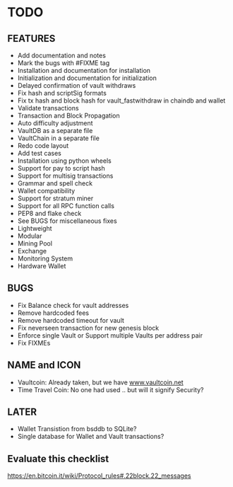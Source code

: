 TODO
====

FEATURES
--------
* Add documentation and notes
* Mark the bugs with #FIXME tag
* Installation and documentation for installation
* Initialization and documentation for initialization
* Delayed confirmation of vault withdraws
* Fix hash and scriptSig formats
* Fix tx hash and block hash for vault_fastwithdraw in chaindb and wallet
* Validate transactions
* Transaction and Block Propagation
* Auto difficulty adjustment
* VaultDB as a separate file
* VaultChain in a separate file
* Redo code layout
* Add test cases
* Installation using python wheels
* Support for pay to script hash
* Support for multisig transactions
* Grammar and spell check
* Wallet compatibility
* Support for stratum miner
* Support for all RPC function calls
* PEP8 and flake check
* See BUGS for miscellaneous fixes
* Lightweight
* Modular
* Mining Pool
* Exchange
* Monitoring System
* Hardware Wallet

BUGS
----
* Fix Balance check for vault addresses
* Remove hardcoded fees
* Remove hardcoded timeout for vault
* Fix neverseen transaction for new genesis block
* Enforce single Vault or Support multiple Vaults per address pair
* Fix FIXMEs

NAME and ICON
-------------
* Vaultcoin: Already taken, but we have www.vaultcoin.net
* Time Travel Coin: No one had used .. but will it signify Security?

LATER
-----
* Wallet Transistion from bsddb to SQLite?
* Single database for Wallet and Vault transactions?

Evaluate this checklist
-----------------------
https://en.bitcoin.it/wiki/Protocol_rules#.22block.22_messages
